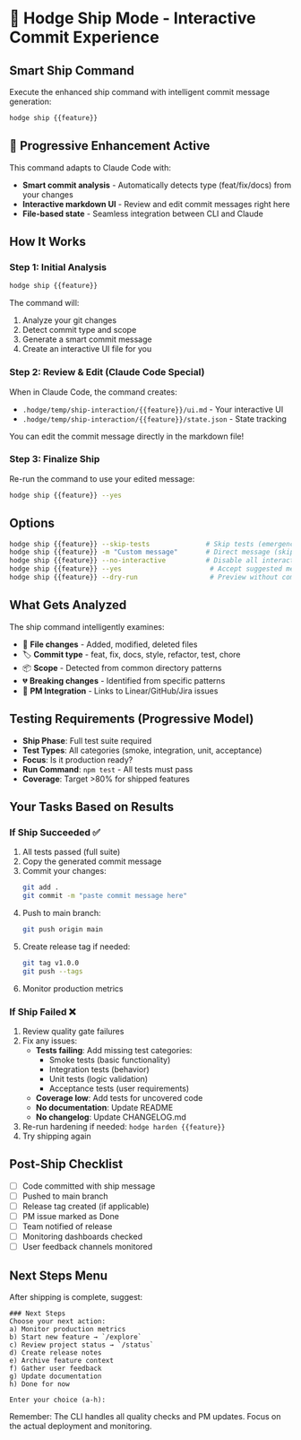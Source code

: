 # 🚀 Hodge Ship Mode - Interactive Commit Experience

## Smart Ship Command
Execute the enhanced ship command with intelligent commit message generation:
```bash
hodge ship {{feature}}
```

## 🎯 Progressive Enhancement Active
This command adapts to Claude Code with:
- **Smart commit analysis** - Automatically detects type (feat/fix/docs) from your changes
- **Interactive markdown UI** - Review and edit commit messages right here
- **File-based state** - Seamless integration between CLI and Claude

## How It Works

### Step 1: Initial Analysis
```bash
hodge ship {{feature}}
```
The command will:
1. Analyze your git changes
2. Detect commit type and scope
3. Generate a smart commit message
4. Create an interactive UI file for you

### Step 2: Review & Edit (Claude Code Special)
When in Claude Code, the command creates:
- `.hodge/temp/ship-interaction/{{feature}}/ui.md` - Your interactive UI
- `.hodge/temp/ship-interaction/{{feature}}/state.json` - State tracking

You can edit the commit message directly in the markdown file!

### Step 3: Finalize Ship
Re-run the command to use your edited message:
```bash
hodge ship {{feature}} --yes
```

## Options
```bash
hodge ship {{feature}} --skip-tests              # Skip tests (emergency only!)
hodge ship {{feature}} -m "Custom message"       # Direct message (skip interaction)
hodge ship {{feature}} --no-interactive          # Disable all interaction
hodge ship {{feature}} --yes                      # Accept suggested message
hodge ship {{feature}} --dry-run                  # Preview without committing
```

## What Gets Analyzed
The ship command intelligently examines:
- 📁 **File changes** - Added, modified, deleted files
- 🏷️ **Commit type** - feat, fix, docs, style, refactor, test, chore
- 📦 **Scope** - Detected from common directory patterns
- 💔 **Breaking changes** - Identified from specific patterns
- 🔗 **PM Integration** - Links to Linear/GitHub/Jira issues

## Testing Requirements (Progressive Model)
- **Ship Phase**: Full test suite required
- **Test Types**: All categories (smoke, integration, unit, acceptance)
- **Focus**: Is it production ready?
- **Run Command**: `npm test` - All tests must pass
- **Coverage**: Target >80% for shipped features

## Your Tasks Based on Results

### If Ship Succeeded ✅
1. All tests passed (full suite)
2. Copy the generated commit message
3. Commit your changes:
   ```bash
   git add .
   git commit -m "paste commit message here"
   ```
4. Push to main branch:
   ```bash
   git push origin main
   ```
5. Create release tag if needed:
   ```bash
   git tag v1.0.0
   git push --tags
   ```
6. Monitor production metrics

### If Ship Failed ❌
1. Review quality gate failures
2. Fix any issues:
   - **Tests failing**: Add missing test categories:
     - Smoke tests (basic functionality)
     - Integration tests (behavior)
     - Unit tests (logic validation)
     - Acceptance tests (user requirements)
   - **Coverage low**: Add tests for uncovered code
   - **No documentation**: Update README
   - **No changelog**: Update CHANGELOG.md
3. Re-run hardening if needed: `hodge harden {{feature}}`
4. Try shipping again

## Post-Ship Checklist
- [ ] Code committed with ship message
- [ ] Pushed to main branch
- [ ] Release tag created (if applicable)
- [ ] PM issue marked as Done
- [ ] Team notified of release
- [ ] Monitoring dashboards checked
- [ ] User feedback channels monitored

## Next Steps Menu
After shipping is complete, suggest:
```
### Next Steps
Choose your next action:
a) Monitor production metrics
b) Start new feature → `/explore`
c) Review project status → `/status`
d) Create release notes
e) Archive feature context
f) Gather user feedback
g) Update documentation
h) Done for now

Enter your choice (a-h):
```

Remember: The CLI handles all quality checks and PM updates. Focus on the actual deployment and monitoring.